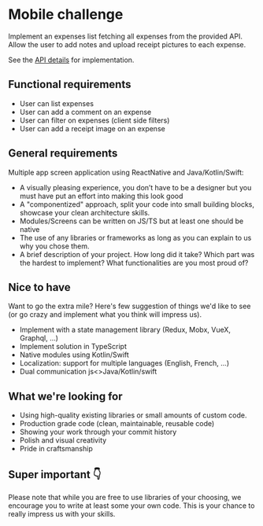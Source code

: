 # Mobile challenge
Implement an expenses list fetching all expenses from the provided API. Allow the user to add notes and upload receipt pictures to each expense.

See the [API details](https://github.com/pleo-io/mobile-challenge/tree/master/api) for implementation.

## Functional requirements
- User can list expenses
- User can add a comment on an expense
- User can filter on expenses (client side filters)
- User can add a receipt image on an expense

## General requirements
Multiple app screen application using ReactNative and Java/Kotlin/Swift: 
- A visually pleasing experience, you don’t have to be a designer but you must have put an effort into making this look good
- A "componentized" approach, split your code into small building blocks, showcase your clean architecture skills.
- Modules/Screens can be written on JS/TS but at least one should be native
- The use of any libraries or frameworks as long as you can explain to us why you chose them.
- A brief description of your project. How long did it take? Which part was the hardest to implement? What functionalities are you most proud of?

## Nice to have
Want to go the extra mile? Here's few suggestion of things we'd like to see (or go crazy and implement what you think will impress us).
- Implement with a state management library (Redux, Mobx, VueX, Graphql, ...)
- Implement solution in TypeScript
- Native modules using Kotlin/Swift
- Localization: support for multiple languages (English, French, ...)
- Dual communication js<>Java/Kotlin/swift

## What we're looking for
- Using high-quality existing libraries or small amounts of custom code. 
- Production grade code (clean, maintainable, reusable code)
- Showing your work through your commit history
- Polish and visual creativity
- Pride in craftsmanship

## Super important 👇
Please note that while you are free to use libraries of your choosing, we encourage you to write at least some your own code. This is your chance to really impress us with your skills.